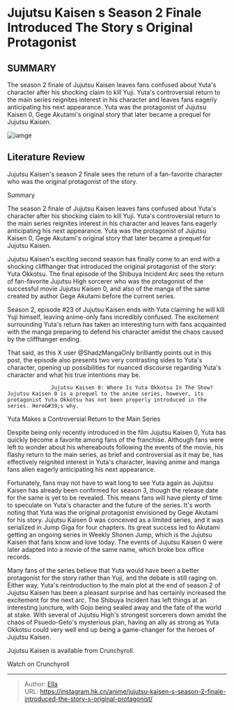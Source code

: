 # Jujutsu Kaisen s Season 2 Finale Introduced The Story s Original Protagonist


## SUMMARY 



  The season 2 finale of Jujutsu Kaisen leaves fans confused about Yuta&#39;s character after his shocking claim to kill Yuji.   Yuta&#39;s controversial return to the main series reignites interest in his character and leaves fans eagerly anticipating his next appearance.   Yuta was the protagonist of Jujutsu Kaisen 0, Gege Akutami&#39;s original story that later became a prequel for Jujutsu Kaisen.  

![iamge](https://static1.srcdn.com/wordpress/wp-content/uploads/2023/12/yuta-from-jujutsu-kaisen-with-major-characters-from-the-shibuya-incident-in-the-background-1.jpg)

## Literature Review

Jujutsu Kaisen&#39;s season 2 finale sees the return of a fan-favorite character who was the original protagonist of the story.





Summary

  The season 2 finale of Jujutsu Kaisen leaves fans confused about Yuta&#39;s character after his shocking claim to kill Yuji.   Yuta&#39;s controversial return to the main series reignites interest in his character and leaves fans eagerly anticipating his next appearance.   Yuta was the protagonist of Jujutsu Kaisen 0, Gege Akutami&#39;s original story that later became a prequel for Jujutsu Kaisen.  







Jujutsu Kaisen&#39;s exciting second season has finally come to an end with a shocking cliffhanger that introduced the original protagonist of the story: Yuta Okkotsu. The final episode of the Shibuya Incident Arc sees the return of fan-favorite Jujutsu High sorcerer who was the protagonist of the successful movie Jujutsu Kaisen 0, and also of the manga of the same created by author Gege Akutami before the current series.

Season 2, episode #23 of Jujutsu Kaisen ends with Yuta claiming he will kill Yuji himself, leaving anime-only fans incredibly confused. The excitement surrounding Yuta&#39;s return has taken an interesting turn with fans acquainted with the manga preparing to defend his character amidst the chaos caused by the cliffhanger ending.


 

That said, as this X user @ShadzMangaOnly brilliantly points out in this post, the episode also presents two very contrasting sides to Yuta&#39;s character, opening up possibilities for nuanced discourse regarding Yuta&#39;s character and what his true intentions may be.




                  Jujutsu Kaisen 0: Where Is Yuta Okkotsu In The Show?   Jujutsu Kaisen 0 is a prequel to the anime series, however, its protagonist Yuta Okkotsu has not been properly introduced in the series. Here&#39;s why.   


 Yuta Makes a Controversial Return to the Main Series 
          

Despite being only recently introduced in the film Jujutsu Kaisen 0, Yuta has quickly become a favorite among fans of the franchise. Although fans were left to wonder about his whereabouts following the events of the movie, his flashy return to the main series, as brief and controversial as it may be, has effectively reignited interest in Yuta&#39;s character, leaving anime and manga fans alien eagerly anticipating his next appearance.

Fortunately, fans may not have to wait long to see Yuta again as Jujutsu Kaisen has already been confirmed for season 3, though the release date for the same is yet to be revealed. This means fans will have plenty of time to speculate on Yuta&#39;s character and the future of the series. It&#39;s worth noting that Yuta was the original protagonist envisioned by Gege Akutami for his story. Jujutsu Kaisen 0 was conceived as a limited series, and it was serialized in Jump Giga for four chapters. Its great success led to Akutami getting an ongoing series in Weekly Shonen Jump, which is the Jujutsu Kaisen that fans know and love today. The events of Jujutsu Kaisen 0 were later adapted into a movie of the same name, which broke box office records.




          

Many fans of the series believe that Yuta would have been a better protagonist for the story rather than Yuji, and the debate is still raging on. Either way, Yuta&#39;s reintroduction to the main plot at the end of season 2 of Jujutsu Kaisen has been a pleasant surprise and has certainly increased the excitement for the next arc. The Shibuya Incident has left things at an interesting juncture, with Gojo being sealed away and the fate of the world at stake. With several of Jujutsu High&#39;s strongest sorcerers down amidst the chaos of Psuedo-Geto&#39;s mysterious plan, having an ally as strong as Yuta Okkotsu could very well end up being a game-changer for the heroes of Jujutsu Kaisen.

Jujutsu Kaisen is available from Crunchyroll.

Watch on Crunchyroll



---

> Author: [Ella](https://instagram.hk.cn/)  
> URL: https://instagram.hk.cn/anime/jujutsu-kaisen-s-season-2-finale-introduced-the-story-s-original-protagonist/  

